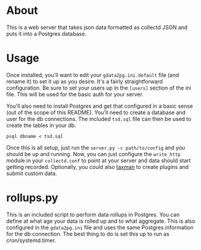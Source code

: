 # About
This is a web server that takes json data formatted as collectd JSON and puts it into a Postgres database.

# Usage
Once installed, you'll want to edit your `gdata2pg.ini.default` file (and rename it) to set it up as you desire.  It's a fairly straightforward configuration.  Be sure to set your users up in the `[users]` section of the ini file.  This will be used for the basic auth for your server.

You'll also need to install Postgres and get that configured in a basic sense (out of the scope of this README).  You'll need to create a database and user for the db connections.  The included `tsd.sql` file can then be used to create the tables in your db.

```
psql dbname < tsd.sql
```

Once this is all setup, just run the `server.py -c path/to/config` and you should be up and running.  Now, you can just configure the `write_http` module in your `collectd.conf` to point at your server and data should start getting recorded.  Optionally, you could also [taxman](https://github.com/crustymonkey/taxman) to create plugins and submit custom data.

# rollups.py
This is an included script to perform data rollups in Postgres.  You can define at what age your data is rolled up and to what aggregate.  This is also configured in the `gdata2pg.ini` file and uses the same Postgres information for the db connection.  The best thing to do is set this up to run as cron/systemd.timer.
